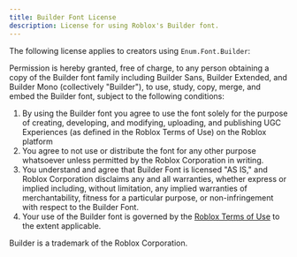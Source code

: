 ```yaml
---
title: Builder Font License
description: License for using Roblox's Builder font.
---
```


The following license applies to creators using `Enum.Font.Builder`:

Permission is hereby granted, free of charge, to any person obtaining a copy of the Builder font family including Builder Sans, Builder Extended, and Builder Mono (collectively "Builder"), to use, study, copy, merge, and embed the Builder font, subject to the following conditions:

1. By using the Builder font you agree to use the font solely for the purpose of creating, developing, and modifying, uploading, and publishing UGC Experiences (as defined in the Roblox Terms of Use) on the Roblox platform
2. You agree to not use or distribute the font for any other purpose whatsoever unless permitted by the Roblox Corporation in writing.
3. You understand and agree that Builder Font is licensed "AS IS," and Roblox Corporation disclaims any and all warranties, whether express or implied including, without limitation, any implied warranties of merchantability, fitness for a particular purpose, or non-infringement with respect to the Builder Font.
4. Your use of the Builder font is governed by the [Roblox Terms of Use](https://en.help.roblox.com/hc/en-us/articles/115004647846-Roblox-Terms-of-Use) to the extent applicable.

Builder is a trademark of the Roblox Corporation.
